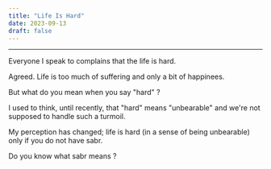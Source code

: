 ```yaml
---
title: "Life Is Hard"
date: 2023-09-13
draft: false
---
```


***

Everyone I speak to complains that the life is hard.

Agreed. Life is too much of suffering and only a bit of happinees.

But what do you mean when you say "hard" ?

I used to think, until recently, that "hard" means "unbearable" and we're not supposed to handle such a turmoil.

My perception has changed; life is hard (in a sense of being unbearable) only if you do not have sabr.

Do you know what sabr means ?